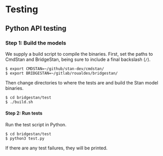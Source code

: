 # Testing

## Python API testing

### Step 1: Build the models

We supply a build script to compile the binaries.  First, set the
paths to CmdStan and BridgeStan, being sure to include a final
backslash (`/`). 

```
$ export CMDSTAN=~/github/stan-dev/cmdstan/
$ export BRIDGESTAN=~/gitlab/roualdes/bridgestan/
```

Then change directories to where the tests are and build the Stan
model binaries.

```
$ cd bridgestan/test
$ ./build.sh
```

#### Step 2: Run tests

Run the test script in Python.

```
$ cd bridgestan/test
$ python3 test.py
```

If there are any test failures, they will be printed.




